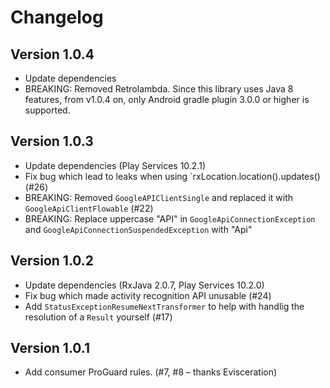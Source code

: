 # Changelog

## Version 1.0.4

* Update dependencies
* BREAKING: Removed Retrolambda. Since this library uses Java 8 features, from v1.0.4 on, only Android gradle plugin 3.0.0 or higher is supported.

## Version 1.0.3

* Update dependencies (Play Services 10.2.1)
* Fix bug which lead to leaks when using `rxLocation.location().updates() (#26)
* BREAKING: Removed `GoogleAPIClientSingle` and replaced it with `GoogleApiClientFlowable` (#22)
* BREAKING: Replace uppercase "API" in `GoogleApiConnectionException` and `GoogleApiConnectionSuspendedException` with "Api"

## Version 1.0.2

* Update dependencies (RxJava 2.0.7, Play Services 10.2.0)
* Fix bug which made activity recognition API unusable (#24)
* Add `StatusExceptionResumeNextTransformer` to help with handlig the resolution of a `Result` yourself (#17)

## Version 1.0.1

* Add consumer ProGuard rules. (#7, #8 – thanks Evisceration)